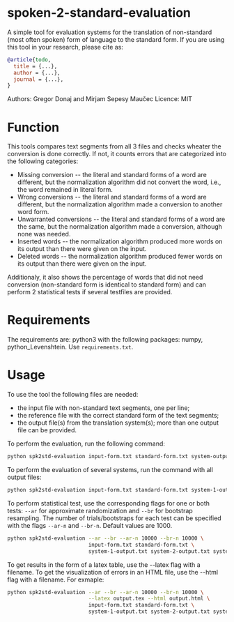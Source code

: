 # spoken-2-standard-evaluation

A simple tool for evaluation systems for the translation of non-standard (most often spoken) form of language to the standard form. If you are using this tool in your research, please cite as:

``` bibtex
@article{todo,
  title = {...},
  author = {...},
  journal = {...},
}
```

Authors: Gregor Donaj and Mirjam Sepesy Maučec
Licence: MIT

# Function

This tools compares text segments from all 3 files and checks wheater the conversion is done correctly. If not, it counts errors that are categorized into the following categories:
- Missing conversion -- the literal and standard forms of a word are different, but the normalization algorithm did not convert the word, i.e., the word remained in literal form.
- Wrong conversions -- the literal and standard forms of a word are different, but the normalization algorithm made a conversion to another word form.
- Unwarranted conversions -- the literal and standard forms of a word are the same, but the normalization algorithm made a conversion, although none was needed.
- Inserted words -- the normalization algorithm produced more words on its output than there were given on the input.
- Deleted words -- the normalization algorithm produced fewer words on its output than there were given on the input.

Additionaly, it also shows the percentage of words that did not need conversion (non-standard form is identical to standard form) and can perform 2 statistical tests if several testfiles are provided.

# Requirements

The requirements are: python3 with the following packages: numpy, python_Levenshtein. Use `requirements.txt`.

# Usage

To use the tool the following files are needed: 
- the input file with non-standard text segments, one per line;
- the reference file with the correct standard form of the text segments;
- the output file(s) from the translation system(s); more than one output file can be provided.

To perform the evaluation, run the following command:
``` bash
python spk2std-evaluation input-form.txt standard-form.txt system-output.txt
```

To perform the evaluation of several systems, run the command with all output files:
``` bash
python spk2std-evaluation input-form.txt standard-form.txt system-1-output.txt system-2-output.txt system-3-output.txt ...
```

To perform statistical test, use the corresponding flags for one or both tests: `--ar` for approximate randomization and `--br` for bootstrap resampling. The number of trials/bootstraps for each test can be specified with the flags `--ar-n` and `--br-n`. Default values are 1000.
``` bash
python spk2std-evaluation --ar --br --ar-n 10000 --br-n 10000 \
                          input-form.txt standard-form.txt \
                          system-1-output.txt system-2-output.txt system-3-output.txt ...
```

To get results in the form of a latex table, use the --latex flag with a filename. To get the visualization of errors in an HTML file, use the --html flag with a filename. For exmaple:
``` bash
python spk2std-evaluation --ar --br --ar-n 10000 --br-n 10000 \
                          --latex output.tex --html output.html \
                          input-form.txt standard-form.txt \
                          system-1-output.txt system-2-output.txt system-3-output.txt ...
```


